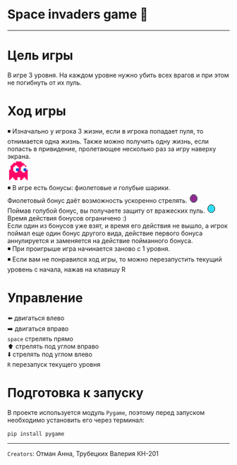 # Space invaders game :space_invader:
_____
# Цель игры
В игре 3 уровня. На каждом уровне нужно убить всех врагов и при этом не погибнуть от их пуль.
# Ход игры
:black_medium_small_square: Изначально у игрока 3 жизни, если в игрока попадает пуля, то отнимается одна жизнь.
Также можно получить одну жизнь, если попасть в привидение, пролетающее несколько раз за игру наверху экрана.   
![Image alt](https://github.com/anya-otman/space_invaders/blob/main/images/extra.png)   
:black_medium_small_square: В игре есть бонусы: фиолетовые и голубые шарики.    
Фиолетовый бонус даёт возможность ускоренно стрелять. ![Image alt](https://github.com/anya-otman/space_invaders/blob/task4/images/bonus_f.png)    
Поймав голубой бонус, вы получаете защиту от вражеских пуль. ![Image alt](https://github.com/anya-otman/space_invaders/blob/task4/images/bonus_pr.png)   
Время действия бонусов ограничено :)  
Если один из бонусов уже взят, и время его действия не вышло, а игрок поймал еще один бонус другого вида, действие первого бонуса аннулируется и заменяется на действие пойманного бонуса.   
:black_medium_small_square: При проигрыше игра начинается заново с 1 уровня.    
:black_medium_small_square: Если вам не понравился ход игры, то можно перезапустить текущий уровень с начала, нажав на клавишу R
# Управление
:arrow_left: двигаться влево    
:arrow_right: двигаться вправо    
`space` стрелять прямо    
:arrow_up: стрелять под углом вправо    
:arrow_down: стрелять под углом влево   
`R` перезапуск текущего уровня
# Подготовка к запуску
В проекте используется модуль `Pygame`, поэтому перед запуском необходимо установить его через терминал:
```
pip install pygame
```
_____
`Creators`: Отман Анна, Трубецких Валерия КН-201

